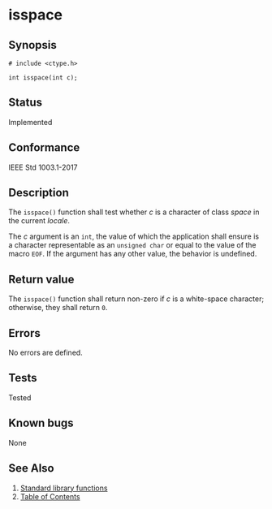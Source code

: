 # isspace

## Synopsis

`# include <ctype.h>`

`int isspace(int c);`

## Status

Implemented

## Conformance

IEEE Std 1003.1-2017

## Description

The `isspace()` function shall test whether _c_ is a character of class _space_ in the current
_locale_.

The _c_ argument is an `int`, the value of which the application shall ensure is a character representable as an
`unsigned char` or equal to the value of the macro `EOF`. If the argument has any other value, the behavior is
undefined.

## Return value

The `isspace()` function shall return non-zero if _c_ is a white-space character; otherwise, they shall return `0`.

## Errors

No errors are defined.

## Tests

Tested

## Known bugs

None

## See Also

1. [Standard library functions](../README.md)
2. [Table of Contents](../../../README.md)
